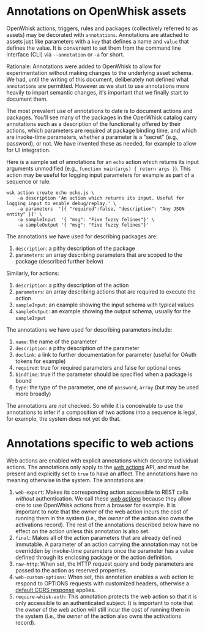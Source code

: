 # Annotations on OpenWhisk assets

OpenWhisk actions, triggers, rules and packages (collectively referred to as assets) may be decorated with `annotations`. Annotations are attached to assets just like parameters with a `key` that defines a name and `value` that defines the value. It is convenient to set them from the command line interface (CLI) via `--annotation` or `-a` for short.

Rationale: Annotations were added to OpenWhisk to allow for experimentation without making changes to the underlying asset schema. We had, until the writing of this document, deliberately not defined what `annotations` are permitted. However as we start to use annotations more heavily to impart semantic changes, it's important that we finally start to document them.

The most prevalent use of annotations to date is to document actions and packages. You'll see many of the packages in the OpenWhisk catalog carry annotations such as a description of the functionality offered by their actions, which parameters are required at package binding time, and which are invoke-time parameters, whether a parameter is a "secret" (e.g., password), or not. We have invented these as needed, for example to allow for UI integration.

Here is a sample set of annotations for an `echo` action which returns its input arguments unmodified (e.g., `function main(args) { return args }`). This action may be useful for logging input parameters for example as part of a sequence or rule.

```
wsk action create echo echo.js \
    -a description 'An action which returns its input. Useful for logging input to enable debug/replay.' \
    -a parameters  '[{ "required":false, "description": "Any JSON entity" }]' \
    -a sampleInput  '{ "msg": "Five fuzzy felines"}' \
    -a sampleOutput '{ "msg": "Five fuzzy felines"}'
```

The annotations we have used for describing packages are:

1. `description`: a pithy description of the package
2. `parameters`: an array describing parameters that are scoped to the package (described further below)

Similarly, for actions: 

1. `description`: a pithy description of the action
2. `parameters`: an array describing actions that are required to execute the action
3. `sampleInput`: an example showing the input schema with typical values
4. `sampleOutput`: an example showing the output schema, usually for the `sampleInput`

The annotations we have used for describing parameters include:

1. `name`: the name of the parameter
2. `description`: a pithy description of the parameter
3. `doclink`: a link to further documentation for parameter (useful for OAuth tokens for example) 
4. `required`: true for required parameters and false for optional ones
5. `bindTime`: true if the parameter should be specified when a package is bound
6. `type`: the type of the parameter, one of `password`, `array` (but may be used more broadly)

The annotations are _not_ checked. So while it is conceivable to use the annotations to infer if a composition of two actions into a sequence is legal, for example, the system does not yet do that.

# Annotations specific to web actions

Web actions are enabled with explicit annotations which decorate individual actions. The annotations only apply to the [web actions](webactions.md) API,
and must be present and explicitly set to `true` to have an affect. The annotations have no meaning otherwise in the system. The annotations are:

1. `web-export`: Makes its corresponding action accessible to REST calls _without_ authentication. We call these [_web actions_](webactions.md) because they allow one to use OpenWhisk actions from a browser for example. It is important to note that the _owner_ of the web action incurs the cost of running them in the system (i.e., the _owner_ of the action also owns the activations record). The rest of the annotations described below have no effect on the action unless this annotation is also set.
2. `final`: Makes all of the action parameters that are already defined immutable. A parameter of an action carrying the annotation may not be overridden by invoke-time parameters once the parameter has a value defined through its enclosing package or the action definition.
3. `raw-http`: When set, the HTTP request query and body parameters are passed to the action as reserved properties.
4. `web-custom-options`: When set, this annotation enables a web action to respond to OPTIONS requests with customized headers, otherwise a [default CORS response](webactions.md#options-requests) applies.
5. `require-whisk-auth`: This annotation protects the web action so that it is only accessible to an authenticated subject. It is important to note that the _owner_ of the web action will still incur the cost of running them in the system (i.e., the _owner_ of the action also owns the activations record).
